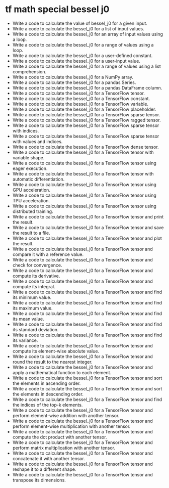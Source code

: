# tf math special bessel j0

- Write a code to calculate the value of bessel_j0 for a given input.
- Write a code to calculate the bessel_j0 for a list of input values.
- Write a code to calculate the bessel_j0 for an array of input values using a loop.
- Write a code to calculate the bessel_j0 for a range of values using a loop.
- Write a code to calculate the bessel_j0 for a user-defined constant.
- Write a code to calculate the bessel_j0 for a user-input value.
- Write a code to calculate the bessel_j0 for a range of values using a list comprehension.
- Write a code to calculate the bessel_j0 for a NumPy array.
- Write a code to calculate the bessel_j0 for a pandas Series.
- Write a code to calculate the bessel_j0 for a pandas DataFrame column.
- Write a code to calculate the bessel_j0 for a TensorFlow tensor.
- Write a code to calculate the bessel_j0 for a TensorFlow constant.
- Write a code to calculate the bessel_j0 for a TensorFlow variable.
- Write a code to calculate the bessel_j0 for a TensorFlow placeholder.
- Write a code to calculate the bessel_j0 for a TensorFlow sparse tensor.
- Write a code to calculate the bessel_j0 for a TensorFlow ragged tensor.
- Write a code to calculate the bessel_j0 for a TensorFlow sparse tensor with indices.
- Write a code to calculate the bessel_j0 for a TensorFlow sparse tensor with values and indices.
- Write a code to calculate the bessel_j0 for a TensorFlow dense tensor.
- Write a code to calculate the bessel_j0 for a TensorFlow tensor with variable shape.
- Write a code to calculate the bessel_j0 for a TensorFlow tensor using eager execution.
- Write a code to calculate the bessel_j0 for a TensorFlow tensor with automatic differentiation.
- Write a code to calculate the bessel_j0 for a TensorFlow tensor using GPU acceleration.
- Write a code to calculate the bessel_j0 for a TensorFlow tensor using TPU acceleration.
- Write a code to calculate the bessel_j0 for a TensorFlow tensor using distributed training.
- Write a code to calculate the bessel_j0 for a TensorFlow tensor and print the result.
- Write a code to calculate the bessel_j0 for a TensorFlow tensor and save the result to a file.
- Write a code to calculate the bessel_j0 for a TensorFlow tensor and plot the result.
- Write a code to calculate the bessel_j0 for a TensorFlow tensor and compare it with a reference value.
- Write a code to calculate the bessel_j0 for a TensorFlow tensor and check for convergence.
- Write a code to calculate the bessel_j0 for a TensorFlow tensor and compute its derivative.
- Write a code to calculate the bessel_j0 for a TensorFlow tensor and compute its integral.
- Write a code to calculate the bessel_j0 for a TensorFlow tensor and find its minimum value.
- Write a code to calculate the bessel_j0 for a TensorFlow tensor and find its maximum value.
- Write a code to calculate the bessel_j0 for a TensorFlow tensor and find its mean value.
- Write a code to calculate the bessel_j0 for a TensorFlow tensor and find its standard deviation.
- Write a code to calculate the bessel_j0 for a TensorFlow tensor and find its variance.
- Write a code to calculate the bessel_j0 for a TensorFlow tensor and compute its element-wise absolute value.
- Write a code to calculate the bessel_j0 for a TensorFlow tensor and round the result to the nearest integer.
- Write a code to calculate the bessel_j0 for a TensorFlow tensor and apply a mathematical function to each element.
- Write a code to calculate the bessel_j0 for a TensorFlow tensor and sort the elements in ascending order.
- Write a code to calculate the bessel_j0 for a TensorFlow tensor and sort the elements in descending order.
- Write a code to calculate the bessel_j0 for a TensorFlow tensor and find the indices of the top-k elements.
- Write a code to calculate the bessel_j0 for a TensorFlow tensor and perform element-wise addition with another tensor.
- Write a code to calculate the bessel_j0 for a TensorFlow tensor and perform element-wise multiplication with another tensor.
- Write a code to calculate the bessel_j0 for a TensorFlow tensor and compute the dot product with another tensor.
- Write a code to calculate the bessel_j0 for a TensorFlow tensor and perform matrix multiplication with another tensor.
- Write a code to calculate the bessel_j0 for a TensorFlow tensor and concatenate it with another tensor.
- Write a code to calculate the bessel_j0 for a TensorFlow tensor and reshape it to a different shape.
- Write a code to calculate the bessel_j0 for a TensorFlow tensor and transpose its dimensions.